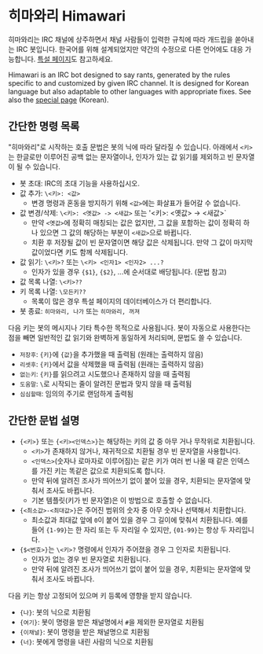 히마와리 Himawari
=================

히마와리는 IRC 채널에 상주하면서 채널 사람들이 입력한 규칙에 따라 개드립을 쏟아내는 IRC 봇입니다. 한국어를 위해 설계되었지만 약간의 수정으로 다른 언어에도 대응 가능합니다. [특설 페이지](http://cosmic.mearie.org/f/himawari/)도 참고하세요.

Himawari is an IRC bot designed to say rants, generated by the rules specific to and customized by given IRC channel. It is designed for Korean language but also adaptable to other languages with appropriate fixes. See also the [special page](http://cosmic.mearie.org/f/himawari/) (Korean).


간단한 명령 목록
----------------

"히마와리"로 시작하는 호출 문법은 봇의 닉에 따라 달라질 수 있습니다. 아래에서 `<키>`는 한글로만 이루어진 공백 없는 문자열이나, 인자가 있는 값 읽기를 제외하고 빈 문자열이 될 수 있습니다.

* 봇 초대: IRC의 초대 기능을 사용하십시오.
* 값 추가: `\<키>: <값>`
	* 변경 명령과 혼동을 방지하기 위해 `<값>`에는 화살표가 들어갈 수 없습니다.
* 값 변경/삭제: `\<키>: <옛값> -> <새값>` 또는 '\<키>: <옛값> → <새값>`
	* 만약 `<옛값>`에 정확히 매칭되는 값은 없지만, 그 값을 포함하는 값이 정확히 하나 있으면 그 값의 해당하는 부분이 `<새값>`으로 바뀝니다.
	* 치환 후 저장될 값이 빈 문자열이면 해당 값은 삭제됩니다. 만약 그 값이 마지막 값이었다면 키도 함께 삭제됩니다.
* 값 읽기: `\<키>?` 또는 `\<키> <인자1> <인자2> ...?`
	* 인자가 있을 경우 `{$1}`, `{$2}`, ...에 순서대로 배당됩니다. (문법 참고)
* 값 목록 나열: `\<키>??`
* 키 목록 나열: `\모든키??`
	* 목록이 많은 경우 특설 페이지의 데이터베이스가 더 편리합니다.
* 봇 종료: `히마와리, 나가` 또는 `히마와리, 꺼져`

다음 키는 봇의 메시지나 기타 특수한 목적으로 사용됩니다. 봇이 자동으로 사용한다는 점을 빼면 일반적인 값 읽기와 완벽하게 동일하게 처리되며, 문법도 쓸 수 있습니다.

* `저장후`: `{키}`에 `{값}`을 추가했을 때 출력됨 (원래는 출력하지 않음)
* `리셋후`: `{키}`에서 값을 삭제했을 때 출력됨 (원래는 출력하지 않음)
* `없는키`: `{키}`를 읽으려고 시도했으나 존재하지 않을 때 출력됨
* `도움말`: `\`로 시작되는 줄이 알려진 문법과 맞지 않을 때 출력됨
* `심심할때`: 임의의 주기로 랜덤하게 출력됨


간단한 문법 설명
----------------

* `{<키>}` 또는 `{<키><인덱스>}`는 해당하는 키의 값 중 아무 거나 무작위로 치환됩니다.
	* `<키>`가 존재하지 않거나, 재귀적으로 치환될 경우 빈 문자열을 사용합니다.
	* `<인덱스>`(숫자나 로마자로 이루어짐)는 같은 키가 여러 번 나올 때 같은 인덱스를 가진 키는 똑같은 값으로 치환되도록 합니다.
	* 만약 뒤에 알려진 조사가 띄어쓰기 없이 붙어 있을 경우, 치환되는 문자열에 맞춰서 조사도 바뀝니다.
	* 기본 템플릿(키가 빈 문자열)은 이 방법으로 호출할 수 없습니다.
* `{<최소값>-<최대값>}`은 주어진 범위의 숫자 중 아무 숫자나 선택해서 치환합니다.
	* 최소값과 최대값 앞에 `0`이 붙어 있을 경우 그 길이에 맞춰서 치환됩니다. 예를 들어 `{1-99}`는 한 자리 또는 두 자리일 수 있지만, `{01-99}`는 항상 두 자리입니다.
* `{$<번호>}`는 `\<키>?` 명령에서 인자가 주어졌을 경우 그 인자로 치환됩니다.
	* 인자가 없는 경우 빈 문자열로 치환됩니다.
	* 만약 뒤에 알려진 조사가 띄어쓰기 없이 붙어 있을 경우, 치환되는 문자열에 맞춰서 조사도 바뀝니다.

다음 키는 항상 고정되어 있으며 키 등록에 영향을 받지 않습니다.

* `{나}`: 봇의 닉으로 치환됨
* `{여기}`: 봇이 명령을 받은 채널명에서 `#`을 제외한 문자열로 치환됨
* `{이채널}`: 봇이 명령을 받은 채널명으로 치환됨
* `{너}`: 봇에게 명령을 내린 사람의 닉으로 치환됨

